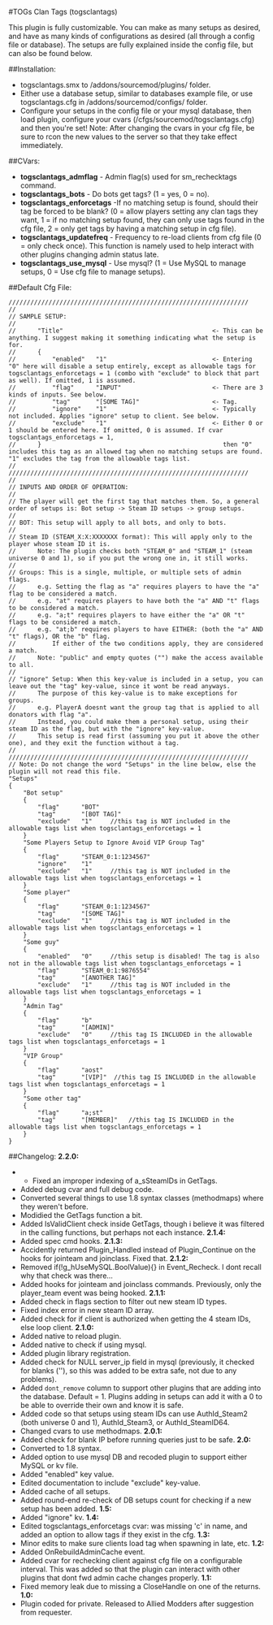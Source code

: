#TOGs Clan Tags
(togsclantags)

This plugin is fully customizable. You can make as many setups as desired, and have as many kinds of configurations as desired (all through a config file or database). The setups are fully explained inside the config file, but can also be found below.



##Installation:
* togsclantags.smx to /addons/sourcemod/plugins/ folder.
* Either use a database setup, similar to databases example file, or use togsclantags.cfg in /addons/sourcemod/configs/ folder.
* Configure your setups in the config file or your mysql database, then load plugin, configure your cvars (/cfgs/sourcemod/togsclantags.cfg) and then you're set! Note: After changing the cvars in your cfg file, be sure to rcon the new values to the server so that they take effect immediately.



##CVars:
* **togsclantags_admflag** - Admin flag(s) used for sm_rechecktags command.
* **togsclantags_bots** - Do bots get tags? (1 = yes, 0 = no).
* **togsclantags_enforcetags** -If no matching setup is found, should their tag be forced to be blank? (0 = allow players setting any clan tags they want, 1 = if no matching setup found, they can only use tags found in the cfg file, 2 = only get tags by having a matching setup in cfg file).
* **togsclantags_updatefreq** - Frequency to re-load clients from cfg file (0 = only check once). This function is namely used to help interact with other plugins changing admin status late.
* **togsclantags_use_mysql** - Use mysql? (1 = Use MySQL to manage setups, 0 = Use cfg file to manage setups).



##Default Cfg File:
```
//////////////////////////////////////////////////////////////////
//
// SAMPLE SETUP:
//
//		"Title"											<- This can be anything. I suggest making it something indicating what the setup is for.
//		{
//			"enabled"	"1"								<- Entering "0" here will disable a setup entirely, except as allowable tags for togsclantags_enforcetags = 1 (combo with "exclude" to block that part as well). If omitted, 1 is assumed.
//			"flag"		"INPUT"							<- There are 3 kinds of inputs. See below.
//			"tag"		"[SOME TAG]"					<- Tag.
//			"ignore"	"1"								<- Typically not included. Applies "ignore" setup to client. See below.
//			"exclude"	"1"								<- Either 0 or 1 should be entered here. If omitted, 0 is assumed. If cvar togsclantags_enforcetags = 1, 
//		}												   then "0" includes this tag as an allowed tag when no matching setups are found. "1" excludes the tag from the allowable tags list.
//
//////////////////////////////////////////////////////////////////
//
// INPUTS AND ORDER OF OPERATION:
//
// The player will get the first tag that matches them. So, a general order of setups is: Bot setup -> Steam ID setups -> group setups.
//
// BOT: This setup will apply to all bots, and only to bots.
//
// Steam ID (STEAM_X:X:XXXXXXX format): This will apply only to the player whose steam ID it is. 
// 		Note: The plugin checks both "STEAM_0" and "STEAM_1" (steam universe 0 and 1), so if you put the wrong one in, it still works.
//
// Groups: This is a single, multiple, or multiple sets of admin flags.
// 		e.g. Setting the flag as "a" requires players to have the "a" flag to be considered a match.
// 		e.g. "at" requires players to have both the "a" AND "t" flags to be considered a match.
// 		e.g. "a;t" requires players to have either the "a" OR "t" flags to be considered a match.
// 		e.g. "at;b" requires players to have EITHER: (both the "a" AND "t" flags), OR the "b" flag.
// 			If either of the two conditions apply, they are considered a match.
// 		Note: "public" and empty quotes ("") make the access available to all.
//
// "ignore" Setup: When this key-value is included in a setup, you can leave out the "tag" key-value, since it wont be read anyways.
//		The purpose of this key-value is to make exceptions for groups.
//		e.g. PlayerA doesnt want the group tag that is applied to all donators with flag "a".
//		Instead, you could make them a personal setup, using their steam ID as the flag, but with the "ignore" key-value.
//		This setup is read first (assuming you put it above the other one), and they exit the function without a tag.
//
//////////////////////////////////////////////////////////////////
// Note: Do not change the word "Setups" in the line below, else the plugin will not read this file.
"Setups"
{
	"Bot setup"
	{
		"flag"		"BOT"
		"tag"		"[BOT TAG]"
		"exclude"	"1"		//this tag is NOT included in the allowable tags list when togsclantags_enforcetags = 1
	}
	"Some Players Setup to Ignore Avoid VIP Group Tag"
	{
		"flag"		"STEAM_0:1:1234567"
		"ignore"	"1"
		"exclude"	"1"		//this tag is NOT included in the allowable tags list when togsclantags_enforcetags = 1
	}
	"Some player"
	{
		"flag"		"STEAM_0:1:1234567"
		"tag"		"[SOME TAG]"
		"exclude"	"1"		//this tag is NOT included in the allowable tags list when togsclantags_enforcetags = 1
	}
	"Some guy"
	{
		"enabled"	"0"		//this setup is disabled! The tag is also not in the allowable tags list when togsclantags_enforcetags = 1
		"flag"		"STEAM_0:1:9876554"
		"tag"		"[ANOTHER TAG]"
		"exclude"	"1"		//this tag is NOT included in the allowable tags list when togsclantags_enforcetags = 1
	}
	"Admin Tag"
	{
		"flag"		"b"
		"tag"		"[ADMIN]"
		"exclude"	"0"		//this tag IS INCLUDED in the allowable tags list when togsclantags_enforcetags = 1
	}
	"VIP Group"
	{
		"flag"		"aost"
		"tag"		"[VIP]"	 //this tag IS INCLUDED in the allowable tags list when togsclantags_enforcetags = 1
	}
	"Some other tag"
	{
		"flag"		"a;st"
		"tag"		"[MEMBER]"	 //this tag IS INCLUDED in the allowable tags list when togsclantags_enforcetags = 1
	}
}
```


##Changelog:
**2.2.0:**
  *   * Fixed an improper indexing of a_sSteamIDs in GetTags.
  * Added debug cvar and full debug code.
  * Converted several things to use 1.8 syntax classes (methodmaps) where they weren't before.
  * Modidied the GetTags function a bit.
  * Added IsValidClient check inside GetTags, though i believe it was filtered in the calling functions, but perhaps not each instance.
**2.1.4:**
  * Added spec cmd hooks.
**2.1.3:**
  * Accidently returned Plugin_Handled instead of Plugin_Continue on the hooks for jointeam and joinclass. Fixed that.
**2.1.2:**
  * Removed if(!g_hUseMySQL.BoolValue){} in Event_Recheck. I dont recall why that check was there...
  * Added hooks for jointeam and joinclass commands. Previously, only the player_team event was being hooked.
**2.1.1:**
  * Added check in flags section to filter out new steam ID types.
  * Fixed index error in new steam ID array.
  * Added check for if client is authorized when getting the 4 steam IDs, else loop client.
**2.1.0:**
  * Added native to reload plugin.
  * Added native to check if using mysql.
  * Added plugin library registration.
  * Added check for NULL server_ip field in mysql (previously, it checked for blanks (''), so this was added to be extra safe, not due to any problems).
  * Added `dont_remove` column to support other plugins that are adding into the database. Default = 1. Plugins adding in setups can add it with a 0 to be able to override their own and know it is safe.
  * Added code so that setups using steam IDs can use AuthId_Steam2 (both universe 0 and 1), AuthId_Steam3, or AuthId_SteamID64.
  * Changed cvars to use methodmaps.
**2.0.1:**
  * Added check for blank IP before running queries just to be safe.
**2.0:**
  * Converted to 1.8 syntax.
  * Added option to use mysql DB and recoded plugin to support either MySQL or kv file.
  * Added "enabled" key value.
  * Edited documentation to include "exclude" key-value.
  * Added cache of all setups.
  * Added round-end re-check of DB setups count for checking if a new setup has been added.
**1.5:**
  * Added "ignore" kv.
**1.4:**
  * Edited togsclantags_enforcetags cvar: was missing 'c' in name, and added an option to allow tags if they exist in the cfg.
**1.3:**
  * Minor edits to make sure clients load tag when spawning in late, etc.
**1.2:**
  * Added OnRebuildAdminCache event.
  * Added cvar for rechecking client against cfg file on a configurable interval. This was added so that the plugin can interact with other plugins that dont fwd admin cache changes properly.
**1.1:**
  * Fixed memory leak due to missing a CloseHandle on one of the returns.
**1.0:**
  * Plugin coded for private. Released to Allied Modders after suggestion from requester.
